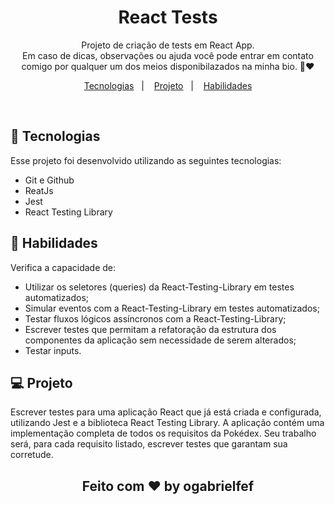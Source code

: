<h1 align="center"> React Tests</h1>

<p align="center">
Projeto de criação de tests em React App.
<br/>
Em caso de dicas, observações ou ajuda você pode entrar em contato comigo por qualquer um dos meios disponibilazados na minha bio. 🙂❤️
</p>

<p align="center">
  <a href="#-tecnologias">Tecnologias</a>&nbsp;&nbsp;&nbsp;|&nbsp;&nbsp;&nbsp;
  <a href="#-projeto">Projeto</a>&nbsp;&nbsp;&nbsp;|&nbsp;&nbsp;&nbsp;
  <a href="#-projeto">Habilidades</a>
</p>

<br>

<!-- <p align="center">
  <img alt="projeto DevLinks" src="./assets/Capa.jpg" width="100%">
</p> -->

## 🚀 Tecnologias

Esse projeto foi desenvolvido utilizando as seguintes tecnologias:

- Git e Github
- ReatJs
- Jest
- React Testing Library

## 🚀 Habilidades

Verifica a capacidade de:

- Utilizar os seletores (queries) da React-Testing-Library em testes automatizados;
- Simular eventos com a React-Testing-Library em testes automatizados;
- Testar fluxos lógicos assíncronos com a React-Testing-Library;
- Escrever testes que permitam a refatoração da estrutura dos componentes da aplicação sem necessidade de serem alterados;
- Testar inputs.

## 💻 Projeto

Escrever testes para uma aplicação React que já está criada e configurada, utilizando Jest e a biblioteca React Testing Library.
A aplicação contém uma implementação completa de todos os requisitos da Pokédex. Seu trabalho será, para cada requisito listado, escrever testes que garantam sua corretude.


<h2 align="center">Feito com ♥ by ogabrielfef</h2>
